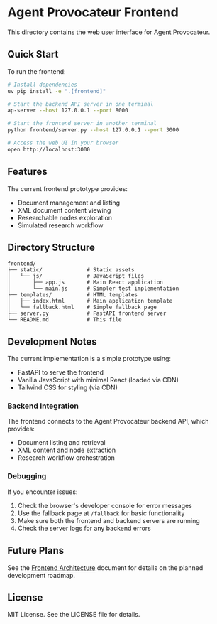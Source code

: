 # Agent Provocateur Frontend

This directory contains the web user interface for Agent Provocateur.

## Quick Start

To run the frontend:

```bash
# Install dependencies
uv pip install -e ".[frontend]"

# Start the backend API server in one terminal
ap-server --host 127.0.0.1 --port 8000

# Start the frontend server in another terminal
python frontend/server.py --host 127.0.0.1 --port 3000

# Access the web UI in your browser
open http://localhost:3000
```

## Features

The current frontend prototype provides:

- Document management and listing
- XML document content viewing
- Researchable nodes exploration
- Simulated research workflow

## Directory Structure

```
frontend/
├── static/              # Static assets
│   └── js/              # JavaScript files
│       ├── app.js       # Main React application
│       └── main.js      # Simpler test implementation
├── templates/           # HTML templates
│   ├── index.html       # Main application template
│   └── fallback.html    # Simple fallback page
├── server.py            # FastAPI frontend server
└── README.md            # This file
```

## Development Notes

The current implementation is a simple prototype using:
- FastAPI to serve the frontend
- Vanilla JavaScript with minimal React (loaded via CDN)
- Tailwind CSS for styling (via CDN)

### Backend Integration

The frontend connects to the Agent Provocateur backend API, which provides:
- Document listing and retrieval
- XML content and node extraction
- Research workflow orchestration

### Debugging

If you encounter issues:
1. Check the browser's developer console for error messages
2. Use the fallback page at `/fallback` for basic functionality
3. Make sure both the frontend and backend servers are running
4. Check the server logs for any backend errors

## Future Plans

See the [Frontend Architecture](../docs/architecture/frontend_architecture.md) document for details on the planned development roadmap.

## License

MIT License. See the LICENSE file for details.